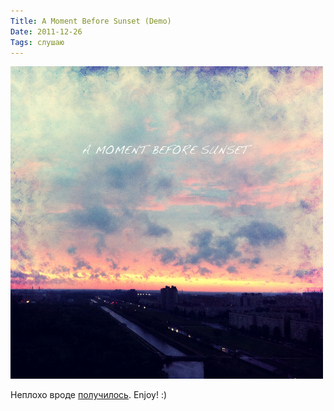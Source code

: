 ```yaml
---
Title: A Moment Before Sunset (Demo)
Date: 2011-12-26
Tags: слушаю
---
```


![a-moment-b4-sunset.jpg](images/a-moment-b4-sunset.jpg)

Неплохо вроде [получилось](http://soundcloud.com/alexeypegov/a-moment-before-sunset). Enjoy! :)